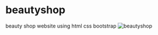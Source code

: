 # beautyshop
beauty shop website using html css bootstrap
![beautyshop](https://user-images.githubusercontent.com/98012257/159114563-656a46c8-f57c-45f3-affa-363c083f4009.png)
